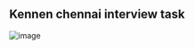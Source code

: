 ## Kennen chennai interview task
![image](https://github.com/alwinantony29/kennen-task/assets/110175978/57a69133-b8a9-4910-a3ac-3b2f241e0a08)
